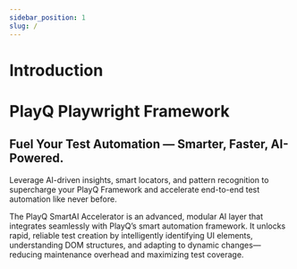 ```yaml
---
sidebar_position: 1
slug: /
---
```


# Introduction

# PlayQ Playwright Framework

## Fuel Your Test Automation — Smarter, Faster, AI-Powered.

Leverage AI-driven insights, smart locators, and pattern recognition to supercharge your PlayQ Framework and accelerate end-to-end test automation like never before.

The PlayQ SmartAI Accelerator is an advanced, modular AI layer that integrates seamlessly with PlayQ’s smart automation framework. It unlocks rapid, reliable test creation by intelligently identifying UI elements, understanding DOM structures, and adapting to dynamic changes—reducing maintenance overhead and maximizing test coverage.
